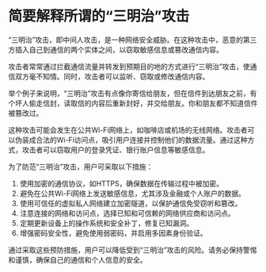 # 简要解释所谓的“三明治”攻击

“三明治”攻击，即中间人攻击，是一种网络安全威胁。在这种攻击中，恶意的第三方插入自己到通信的两个实体之间，以窃取敏感信息或篡改通信内容。

攻击者常常通过拦截通信流量并转发到预期目的地的方式进行“三明治”攻击，使通信双方毫不知情。同时，攻击者可以监听、窃取或修改通信内容。

举个例子来说明，“三明治”攻击有点像你寄信给朋友，但在信件到达朋友之前，有个坏人偷走信封，读取信的内容后重新封好，并交给朋友。你和朋友都不知道信件被篡改过。

这种攻击可能会发生在公共Wi-Fi网络上，如咖啡店或机场的无线网络。攻击者可以伪装成合法的Wi-Fi访问点，吸引用户连接并控制他们的数据流量。通过这种方式，攻击者可以窃取用户的登录凭证、银行账户信息等敏感信息。

为了防范“三明治”攻击，用户可采取以下措施：

1. 使用加密的通信协议，如HTTPS，确保数据在传输过程中被加密。
2. 避免在公共Wi-Fi网络上发送敏感信息，尤其涉及金融或个人账户的数据。
3. 使用可信任的虚拟私人网络建立加密隧道，以保护通信免受窃听和篡改。
4. 注意连接的网络和访问点，选择已知和可信赖的网络供应商和访问点。
5. 定期更新设备上的操作系统和安全补丁，修复已知漏洞。
6. 增强密码安全性，避免使用弱密码，并启用多因素身份验证。

通过采取这些预防措施，用户可以降低受到“三明治”攻击的风险。请务必保持警惕和谨慎，确保自己的通信和个人信息的安全。

